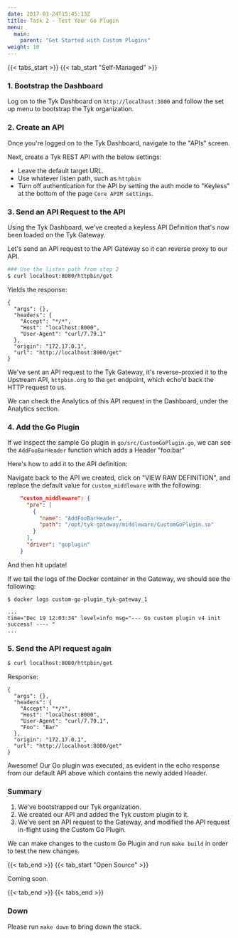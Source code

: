 ```yaml
---
date: 2017-03-24T15:45:13Z
title: Task 2 - Test Your Go Plugin
menu:
  main:
    parent: "Get Started with Custom Plugins"
weight: 10
---
```


{{< tabs_start >}}
{{< tab_start "Self-Managed" >}}

### 1.  Bootstrap the Dashboard

Log on to the Tyk Dashboard on `http://localhost:3000` and follow the set up menu to bootstrap the Tyk organization.


### 2. Create an API

Once you're logged on to the Tyk Dashboard, navigate to the "APIs" screen.

Next, create a Tyk REST API with the below settings:

- Leave the default target URL.
- Use whatever listen path, such as `httpbin`
- Turn off authentication for the API by setting the auth mode to "Keyless" at the bottom of the page `Core APIM settings`.

### 3. Send an API Request to the API

Using the Tyk Dashboard, we've created a keyless API Definition that's now been loaded on the Tyk Gateway.

Let's send an API request to the API Gateway so it can reverse proxy to our API.

```bash
### Use the listen path from step 2
$ curl localhost:8080/httpbin/get
```

Yields the response:
```
{
  "args": {},
  "headers": {
    "Accept": "*/*",
    "Host": "localhost:8000",
    "User-Agent": "curl/7.79.1"
  },
  "origin": "172.17.0.1",
  "url": "http://localhost:8000/get"
}
```

We've sent an API request to the Tyk Gateway,  it's reverse-proxied it to the Upstream API, `httpbin.org` to the `get` endpoint, which echo'd back the HTTP request to us.

We can check the Analytics of this API request in the Dashboard, under the Analytics section.

### 4. Add the Go Plugin

If we inspect the sample Go plugin in `go/src/CustomGoPlugin.go`, we can see the `AddFooBarHeader` function which adds a Header "foo:bar"

Here's how to add it to the API definition:

Navigate back to the API we created, click on "VIEW RAW DEFINITION", and replace the default value for `custom_middleware` with the following:

```json
    "custom_middleware": {
      "pre": [
        {
          "name": "AddFooBarHeader",
          "path": "/opt/tyk-gateway/middleware/CustomGoPlugin.so"
        }
      ],
      "driver": "goplugin"
    }
```

And then hit update!

If we tail the logs of the Docker container in the Gateway, we should see the following:


```logs
$ docker logs custom-go-plugin_tyk-gateway_1

...
time="Dec 19 12:03:34" level=info msg="--- Go custom plugin v4 init success! ---- "
...

```


### 5. Send the API request again

```bash
$ curl localhost:8080/httpbin/get
```

Response:
```
{
  "args": {},
  "headers": {
    "Accept": "*/*",
    "Host": "localhost:8000",
    "User-Agent": "curl/7.79.1",
    "Foo": "Bar"
  },
  "origin": "172.17.0.1",
  "url": "http://localhost:8000/get"
}
```

Awesome!  Our Go plugin was executed, as evident in the echo response from our default API above which contains the newly added Header.


### Summary

1. We've bootstrapped our Tyk organization.
2. We created our API and added the Tyk custom plugin to it.
3. We've sent an API request to the Gateway, and modified the API request in-flight using the Custom Go Plugin.

We can make changes to the custom Go Plugin and run `make build` in order to test the new changes.

{{< tab_end >}}
{{< tab_start "Open Source" >}}

Coming soon.

{{< tab_end >}}
{{< tabs_end >}}

### Down

Please run ```make down```  to bring down the stack.